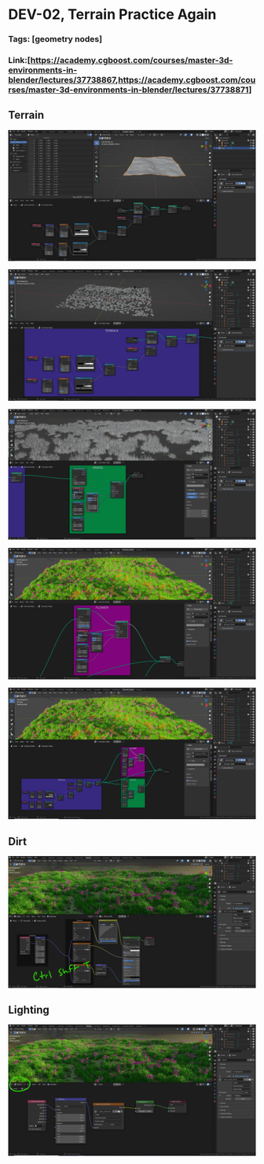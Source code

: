 # DEV-02, Terrain Practice Again
### Tags: [geometry nodes]
### Link:[<https://academy.cgboost.com/courses/master-3d-environments-in-blender/lectures/37738867>,<https://academy.cgboost.com/courses/master-3d-environments-in-blender/lectures/37738871>]

## Terrain

![](../images/DEV-02/DEV-02-A1.png)

![](../images/DEV-02/DEV-02-A2.png)

![](../images/DEV-02/DEV-02-A3.png)

![](../images/DEV-02/DEV-02-A4.png)

![](../images/DEV-02/DEV-02-A5.png)


## Dirt

![](../images/DEV-02/DEV-02-B1.png)

## Lighting

![](../images/DEV-02/DEV-02-C1.png)
